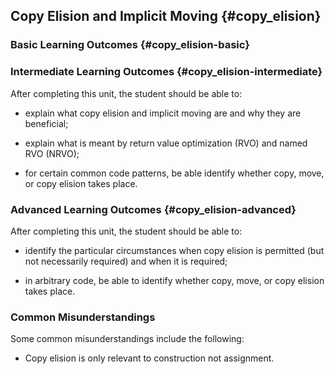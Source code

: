 ## Copy Elision and Implicit Moving {#copy_elision}

### Basic Learning Outcomes {#copy_elision-basic}

### Intermediate Learning Outcomes {#copy_elision-intermediate}

After completing this unit, the student should be able to:

- explain what copy elision and implicit moving are
  and why they are beneficial;

- explain what is meant by return value optimization (RVO)
  and named RVO (NRVO);

- for certain common code patterns, be able identify whether copy, move, or
  copy elision takes place.

### Advanced Learning Outcomes {#copy_elision-advanced}

After completing this unit, the student should be able to:

- identify the particular circumstances when copy
  elision is permitted (but not necessarily required)
  and when it is required;

- in arbitrary code, be able to identify whether copy, move, or copy
  elision takes place.

### Common Misunderstandings

Some common misunderstandings include the following:

- Copy elision is only relevant to construction not assignment.
